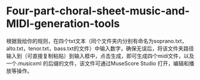 # Four-part-choral-sheet-music-and-MIDI-generation-tools
根据我给你的规则，在四个txt文本（同个文件夹内分别有命名为soprano.txt，alto.txt，tenor.txt，bass.txt的文件）中输入数字，确保无误后，将该文件夹路径输入到（可直接复制粘贴）到输入框中，点击生成，即可生成四个midi文件，以及一个.musicxml 的后缀的文件，该文件可通过MuseScore Studio 打开，编辑和播放等操作。
